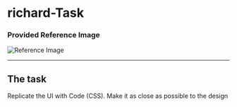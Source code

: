 # richard-Task



### Provided Reference Image 
![Reference Image](./images/Richard-ui-design.webp)

---
## The task

Replicate the UI with Code (CSS). Make it as close as possible to the design

